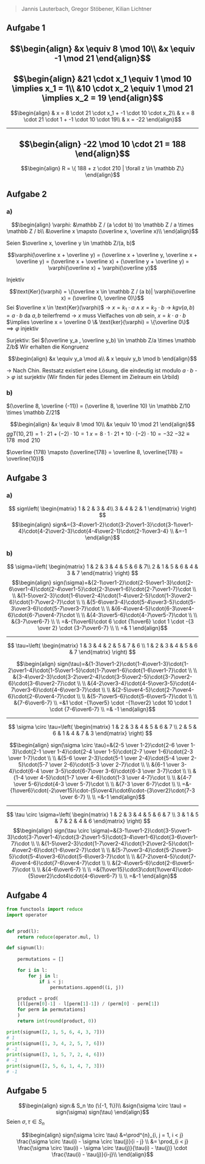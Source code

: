 > Jannis Lauterbach, Gregor Stöbener, Kilian Lichtner

## Aufgabe 1

$$\begin{align}
&x \equiv 8 \mod 10\\
&x \equiv -1 \mod 21
\end{align}$$
---

$$\begin{align}
&21 \cdot x_1 \equiv 1 \mod 10 \implies x_1 = 1\\
&10 \cdot x_2 \equiv 1 \mod 21 \implies  x_2 = 19
\end{align}$$
---

$$\begin{align}
& x = 8 \cdot 21 \cdot x_1 + -1 \cdot 10 \cdot x_2\\
& x = 8 \cdot 21 \cdot 1 + -1 \cdot 10 \cdot 19\\
& x = -22
\end{align}$$

---

$$\begin{align}
-22 \mod 10 \cdot 21 = 188
\end{align}$$
---

$$\begin{align}
R = \{ 188 + z \cdot 210 | \forall z \in \mathbb Z\}
\end{align}$$

## Aufgabe 2

### a)

$$\begin{align}
\varphi: &\mathbb Z / (a \cdot b) \to \mathbb Z / a \times \mathbb Z / b\\
&\overline x \mapsto (\overline x, \overline x)\\
\end{align}$$

Seien $\overline x, \overline y \in \mathbb Z/(a, b)$

$$\varphi(\overline x + \overline y) = (\overline x + \overline y, \overline x + \overline y) = (\overline x + \overline x) + (\overline y + \overline y) = \varphi(\overline x) + \varphi(\overline y)$$

Injektiv

$$\text{Ker}(\varphi) = \{\overline x \in \mathbb Z / (a b)| \varphi(\overline x) = (\overline 0, \overline 0)\}$$
Sei $\overline x \in \text{Ker}(\varphi)$
-> $x = k_1 \cdot a \land x = k_2 \cdot b$
-> $kgv(a,b) = a \cdot b$ da $a, b$ teilerfremd
-> $x$ muss Vielfaches von $ab$ sein, $x = k \cdot a \cdot b$
$\implies \overline x = \overline 0 \& \text{ker}(\varphi) = \{\overline 0\}$
$\implies \varphi$ injektiv

Surjektiv:
Sei $(\overline y_a , \overline y_b) \in \mathbb Z/a \times \mathbb Z/b$
Wir erhalten die Kongruenz

$$\begin{align}
&x \equiv y_a \mod a\\
& x \equiv y_b \mod b
\end{align}$$

-> Nach Chin. Restsatz existiert eine Lösung, die eindeutig ist modulo $a \cdot b$
-> $\varphi$ ist surjektiv (Wir finden für jedes Element im Zielraum ein Urbild)

### b)
$(\overline 8, \overline {-11}) = (\overline 8, \overline 10) \in \mathbb Z/10 \times \mathbb Z/21$

$$\begin{align}
&x \equiv 8 \mod 10\\
&x \equiv 10 \mod 21
\end{align}$$
$ggT(10, 21) = 1 \cdot 21 + (-2) \cdot 10 = 1$
$x = 8 \cdot 1 \cdot 21 + 10 \cdot (-2) \cdot 10 = -32$
$-32 \equiv 178 \mod 210$

$\overline {178} \mapsto (\overline{178} = \overline 8, \overline{178} = \overline{10})$


## Aufgabe 3
### a)
$$
sign\left(
\begin{matrix}
1 & 2 & 3 & 4\\
3 & 4 & 2 & 1
\end{matrix}
\right)
$$
$$\begin{align}
sign&={3-4\over1-2}\cdot{3-2\over1-3}\cdot{3-1\over1-4}\cdot{4-2\over2-3}\cdot{4-4\over2-1}\cdot{2-1\over3-4} \\
&=-1
\end{align}$$

### b)
$$
\sigma=\left(
\begin{matrix}
1 & 2 & 3 & 4 & 5 & 6 & 7\\
2 & 1 & 5 & 6 & 4 & 3 & 7
\end{matrix}
\right)
$$
$$\begin{align}
sign(\sigma)=&{2-1\over1-2}\cdot{2-5\over1-3}\cdot{2-6\over1-4}\cdot{2-4\over1-5}\cdot{2-3\over1-6}\cdot{2-7\over1-7}\cdot \\ \\
&{1-5\over2-3}\cdot{1-6\over2-4}\cdot{1-4\over2-5}\cdot{1-3\over2-6}\cdot{1-7\over2-7}\cdot \\ \\
&{5-6\over3-4}\cdot{5-4\over3-5}\cdot{5-3\over3-6}\cdot{5-7\over3-7}\cdot \\ \\
&{6-4\over4-5}\cdot{6-3\over4-6}\cdot{6-7\over4-7}\cdot \\ \\
&{4-3\over5-6}\cdot{4-7\over5-7}\cdot \\ \\
&{3-7\over6-7} \\ \\
=&-{1\over6}\cdot 6 \cdot {1\over6} \cdot 1 \cdot -{3 \over 2} \cdot {3-7\over6-7} \\ \\
=& 1
\end{align}$$

---

$$
\tau=\left(
\begin{matrix}
1 & 3 & 4 & 2 & 5 & 7 & 6 \\
1 & 2 & 3 & 4 & 5 & 6 & 7
\end{matrix}
\right)
$$

$$\begin{align}
sign(\tau)=&{1-3\over1-2}\cdot{1-4\over1-3}\cdot{1-2\over1-4}\cdot{1-5\over1-5}\cdot{1-7\over1-6}\cdot{1-6\over1-7}\cdot \\ \\
&{3-4\over2-3}\cdot{3-2\over2-4}\cdot{3-5\over2-5}\cdot{3-7\over2-6}\cdot{3-6\over2-7}\cdot \\ \\
&{4-2\over3-4}\cdot{4-5\over3-5}\cdot{4-7\over3-6}\cdot{4-6\over3-7}\cdot \\ \\
&{2-5\over4-5}\cdot{2-7\over4-6}\cdot{2-6\over4-7}\cdot \\ \\
&{5-7\over5-6}\cdot{5-6\over5-7}\cdot \\ \\
&{7-6\over6-7} \\ 
=&1 \cdot -{1\over5} \cdot -{1\over2} \cdot 10 \cdot 1 \cdot {7-6\over6-7} \\
=& -1
\end{align}$$

---

$$
\sigma \circ \tau=\left(
\begin{matrix}
1 & 2 & 3 & 4 & 5 & 6 & 7 \\
2 & 5 & 6 & 1 & 4 & 7 & 3
\end{matrix}
\right)
$$

$$\begin{align}
sign(\sigma \circ \tau)=&{2-5 \over 1-2}\cdot{2-6 \over 1-3}\cdot{2-1 \over 1-4}\cdot{2-4 \over 1-5}\cdot{2-7 \over 1-6}\cdot{2-3 \over 1-7}\cdot \\ \\
&{5-6 \over 2-3}\cdot{5-1 \over 2-4}\cdot{5-4 \over 2-5}\cdot{5-7 \over 2-6}\cdot{5-3 \over 2-7}\cdot \\ \\
&{6-1 \over 3-4}\cdot{6-4 \over 3-5}\cdot{6-7\over 3-6}\cdot{6-3 \over 3-7}\cdot \\ \\
&{1-4 \over 4-5}\cdot{1-7 \over 4-6}\cdot{1-3 \over 4-7}\cdot \\ \\
&{4-7 \over 5-6}\cdot{4-3 \over 5-7}\cdot \\ \\
&{7-3 \over 6-7}\cdot \\ \\
=&-{1\over6}\cdot{-2\over15}\cdot-{5\over4}\cdot6\cdot-{3\over2}\cdot{7-3 \over 6-7} \\ \\
=&-1
\end{align}$$

---

$$
\tau \circ \sigma=\left(
\begin{matrix}
1 & 2 & 3 & 4 & 5 & 6 & 7 \\
3 & 1 & 5 & 7 & 2 & 4 & 6
\end{matrix}
\right)
$$
$$\begin{align}
sign(\tau \circ \sigma)=&{3-1\over1-2}\cdot{3-5\over1-3}\cdot{3-7\over1-4}\cdot{3-2\over1-5}\cdot{3-4\over1-6}\cdot{3-6\over1-7}\cdot \\ \\
&{1-5\over2-3}\cdot{1-7\over2-4}\cdot{1-2\over2-5}\cdot{1-4\over2-6}\cdot{1-6\over2-7}\cdot \\ \\ 
&{5-7\over3-4}\cdot{5-2\over3-5}\cdot{5-4\over3-6}\cdot{5-6\over3-7}\cdot \\ \\
&{7-2\over4-5}\cdot{7-4\over4-6}\cdot{7-6\over4-7}\cdot \\ \\
&{2-4\over5-6}\cdot{2-6\over5-7}\cdot \\ \\
&{4-6\over6-7} \\ \\
=&{1\over15}\cdot3\cdot{1\over4}\cdot-{5\over2}\cdot4\cdot{4-6\over6-7} \\ \\
=&-1
\end{align}$$


## Aufgabe 4

```python
from functools import reduce
import operator


def prod(l):
    return reduce(operator.mul, l)

def signum(l):
    
    permutations = []

    for i in l:
        for j in l:
            if i < j:
                permutations.append((i, j))

    product = prod(
    [(l[perm[0]-1] - l[perm[1]-1]) / (perm[0] - perm[1])
    for perm in permutations]
    )
    return int(round(product, 0))

print(signum([2, 1, 5, 6, 4, 3, 7]))
# 1
print(signum([1, 3, 4, 2, 5, 7, 6]))
# -1
print(signum([3, 1, 5, 7, 2, 4, 6]))
# -1
print(signum([2, 5, 6, 1, 4, 7, 3]))
# -1

```

## Aufgabe 5

$$\begin{align}
sign:& S_n \to (\{-1, 1\})\\
&sign(\sigma \circ \tau) = sign(\sigma) sign(\tau)
\end{align}$$
Seien $\sigma, \tau \in S_n$

$$\begin{align}
sign(\sigma \circ \tau) &=\prod^{n}_{i, j = 1, i < j} \frac{\sigma \circ \tau(i) - \sigma \circ \tau(j)}{i - j} \\
&= \prod_{i < j} \frac{\sigma \circ \tau(i) - \sigma \circ \tau(j)}{\tau(i) - \tau(j)} \cdot \frac{\tau(i) - \tau(j)}{i-j}\\
\end{align}$$
